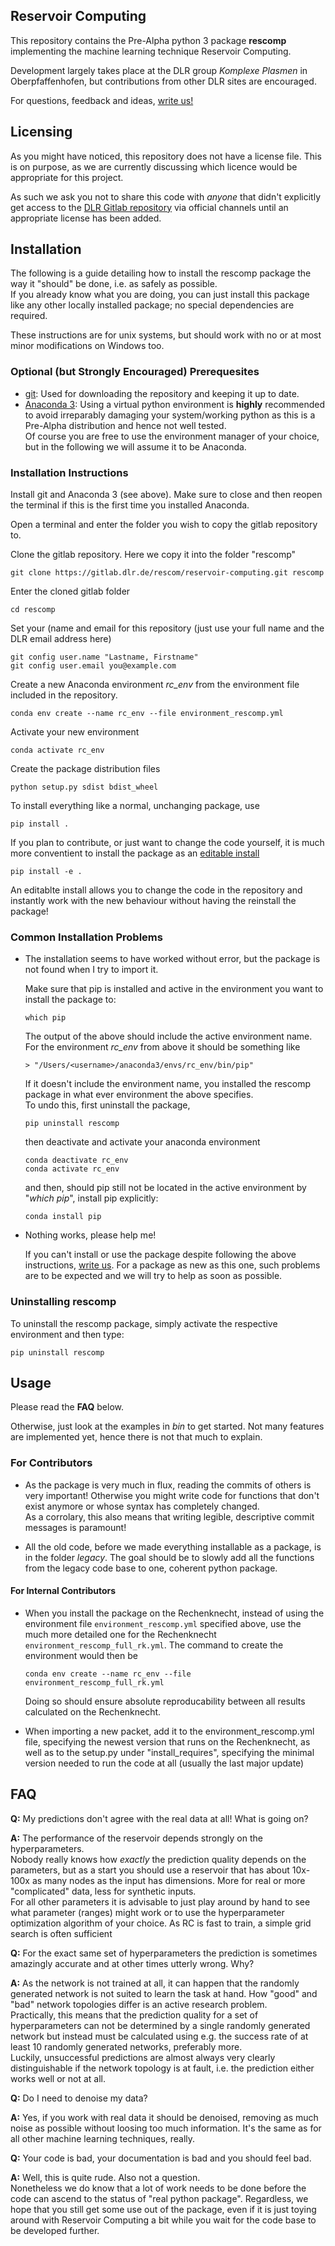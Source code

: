 ## Reservoir Computing

This repository contains the Pre-Alpha python 3 package **rescomp** implementing the machine learning technique Reservoir Computing.
 
Development largely takes place at the DLR group _Komplexe Plasmen_ in Oberpfaffenhofen, but contributions from other DLR sites are encouraged.

For questions, feedback and ideas, [write us!][maintainer mail adresses]


## Licensing

As you might have noticed, this repository does not have a license file. This is on purpose, as we are currently discussing which licence would be appropriate for this project.  

As such we ask you not to share this code with _anyone_ that didn't explicitly get access to the [DLR Gitlab repository][rescomp gitlab link] via official channels until an appropriate license has been added.
 
 
## Installation

The following is a guide detailing how to install the rescomp package the way it "should" be done, i.e. as safely as possible.  
If you already know what you are doing, you can just install this package like any other locally installed package; no special dependencies are required.

These instructions are for unix systems, but should work with no or at most minor modifications on Windows too.

### Optional (but Strongly Encouraged) Prerequesites

* [git](https://git-scm.com/downloads): Used for downloading the repository and keeping it up to date. 
* [Anaconda 3](https://www.anaconda.com/distribution/): Using a virtual python environment is **highly** recommended to avoid irreparably damaging your system/working python as this is a Pre-Alpha distribution and hence not well tested.  
  Of course you are free to use the environment manager of your choice, but in the following we will assume it to be Anaconda.

### Installation Instructions

Install git and Anaconda 3 (see above). Make sure to close and then reopen the terminal if this is the first time you installed Anaconda.

Open a terminal and enter the folder you wish to copy the gitlab repository to.  

Clone the gitlab repository. Here we copy it into the folder "rescomp"  

    git clone https://gitlab.dlr.de/rescom/reservoir-computing.git rescomp

Enter the cloned gitlab folder

    cd rescomp

Set your (name and email for this repository (just use your full name and the DLR email address here)
    
    git config user.name "Lastname, Firstname"
    git config user.email you@example.com

Create a new Anaconda environment _rc_env_ from the environment file included in the repository. 

    conda env create --name rc_env --file environment_rescomp.yml

Activate your new environment

    conda activate rc_env

Create the package distribution files

    python setup.py sdist bdist_wheel

To install everything like a normal, unchanging package, use

    pip install .
 
If you plan to contribute, or just want to change the code yourself, it is much more conventient to install the package as an [editable install](https://pip.pypa.io/en/stable/reference/pip_install/#editable-installs) 
    
    pip install -e .

An editablte install allows you to change the code in the repository and instantly work with the new behaviour without having the reinstall the package! 


### Common Installation Problems

* The installation seems to have worked without error, but the package is not found when I try to import it. 

  Make sure that pip is installed and active in the environment you want to install the package to:
  
      which pip

  The output of the above should include the active environment name. For the environment _rc_env_ from above it should be something like

      > "/Users/<username>/anaconda3/envs/rc_env/bin/pip"

  If it doesn't include the environment name, you installed the rescomp package in what ever environment the above specifies.   
  To undo this, first uninstall the package,
  
      pip uninstall rescomp
      
  then deactivate and activate your anaconda environment 

      conda deactivate rc_env
      conda activate rc_env
      
  and then, should pip still not be located in the active environment by "_which pip_", install pip explicitly:
  
      conda install pip

* Nothing works, please help me!  

  If you can't install or use the package despite following the above instructions, [write us][maintainer mail adresses]. For a package as new as this one, such problems are to be expected and we will try to help as soon as possible.
  
### Uninstalling rescomp

To uninstall the rescomp package, simply activate the respective environment and then type:

    pip uninstall rescomp


## Usage

Please read the **FAQ** below.  

Otherwise, just look at the examples in _bin_ to get started. Not many features are implemented yet, hence there is not that much to explain.

### For Contributors

* As the package is very much in flux, reading the commits of others is very important! Otherwise you might write code for functions that don't exist anymore or whose syntax has completely changed.  
As a corrolary, this also means that writing legible, descriptive commit messages is paramount!

* All the old code, before we made everything installable as a package, is in the folder _legacy_. The goal should be to slowly add all the functions from the legacy code base to one, coherent python package.


#### For Internal Contributors
* When you install the package on the Rechenknecht, instead of using the environment file `environment_rescomp.yml` specified above, use the much more detailed one for the Rechenknecht `environment_rescomp_full_rk.yml`. The command to create the environment would then be
      
      conda env create --name rc_env --file environment_rescomp_full_rk.yml
      
  Doing so should ensure absolute reproducability between all results calculated on the Rechenknecht.

* When importing a new packet, add it to the environment_rescomp.yml file, specifying the newest version that runs on the Rechenknecht, as well as to the setup.py under "install_requires", specifying the minimal version needed to run the code at all (usually the last major update)


## FAQ  
  
**Q:** My predictions don't agree with the real data at all! What is going on?
  
**A:** The performance of the reservoir depends strongly on the hyperparameters.  
Nobody really knows how _exactly_ the prediction quality depends on the parameters, but as a start you should use a reservoir that has about 10x-100x as many nodes as the input has dimensions.  More for real or more "complicated" data, less for synthetic inputs.    
For all other parameters it is advisable to just play around by hand to see what parameter (ranges) might work or to use the hyperparameter optimization algorithm of your choice. As RC is fast to train, a simple grid search is often sufficient   
 
**Q:** For the exact same set of hyperparameters the prediction is sometimes amazingly accurate and at other times utterly wrong. Why?   

**A:** As the network is not trained at all, it can happen that the randomly generated network is not suited to learn the task at hand. How "good" and "bad" network topologies differ is an active research problem.    
Practically, this means that the prediction quality for a set of hyperparameters can not be determined by a single randomly generated network but instead must be calculated using e.g. the success rate of at least 10 randomly generated networks, preferably more.    
Luckily, unsuccessful predictions are almost always very clearly distinguishable if the network topology is at fault, i.e. the prediction either works well or not at all. 

**Q:** Do I need to denoise my data?  

**A:** Yes, if you work with real data it should be denoised, removing as much noise as possible without loosing too much information. It's the same as for all other machine learning techniques, really.

**Q:** Your code is bad, your documentation is bad and you should feel bad. 
   
**A:** Well, this is quite rude. Also not a question.  
Nonetheless we do know that a lot of work needs to be done before the code can ascend to the status of "real python package". Regardless, we hope that you still get some use out of the package, even if it is just toying around with Reservoir Computing a bit while you wait for the code base to be developed further.


[maintainer mail adresses]: mailto:Jonas.Aumeier@dlr.de,Sebastian.Baur@dlr.de,Joschka.Herteux@dlr.de,Youssef.Mabrouk@dlr.de?cc=Christoph.Raeth@dlr.de
[rescomp gitlab link]: https://gitlab.dlr.de/rescom/reservoir-computing